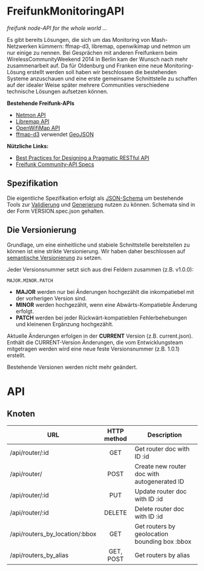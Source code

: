FreifunkMonitoringAPI
=====================

*freifunk node-API for the whole world ...*

Es gibt bereits Lösungen, die sich um das Monitoring von Mash-Netzwerken kümmern: ffmap-d3, libremap, openwikimap und netmon um nur einige zu nennen.
Bei Gesprächen mit anderen Freifunkern beim WirelessCommunityWeekend 2014 in Berlin kam der Wunsch nach mehr zusammenarbeit auf. Da für Oldenburg und Franken eine neue Monitoring-Lösung erstellt werden soll haben wir beschlossen die bestehenden Systeme anzuschauen und eine erste gemeinsame Schnittstelle zu schaffen auf der idealer Weise später mehrere Communities verschiedene technische Lösungen aufsetzen können.

**Bestehende Freifunk-APIs**
* [Netmon API](https://wiki.freifunk-ol.de/w/Netmon/API)
* [Libremap API](https://github.com/libremap/libremap-api/blob/master/doc-api.md)
* [OpenWifiMap API](https://github.com/freifunk/openwifimap-api)
* [ffmap-d3](http://freifunk.in-kiel.de/ffmap/nodes.json) verwendet [GeoJSON](http://geojson.org/geojson-spec.html)

**Nützliche Links:**
* [Best Practices for Designing a Pragmatic RESTful API](http://www.vinaysahni.com/best-practices-for-a-pragmatic-restful-api)
* [Freifunk Community-API Specs]( https://github.com/freifunk/api.freifunk.net/tree/master/specs )

Spezifikation
-------------

Die eigentliche Spezifikation erfolgt als [JSON-Schema](http://json-schema.org/) um bestehende Tools zur [Validierung](https://github.com/justinrainbow/json-schema) und [Generierung](http://www.alpacajs.org/) nutzen zu können. Schemata sind in der Form VERSION.spec.json gehalten.

Die Versionierung
-----------------

Grundlage, um eine einheitliche und stabiele Schnittstelle bereitstellen zu können ist eine strikte Versionierung.
Wir haben daher beschlossen auf [semantische Versionierung](http://semver.org/) zu setzen.

Jeder Versionsnummer setzt sich aus drei Feldern zusammen (z.B. v1.0.0):

	MAJOR.MINOR.PATCH
	
 * **MAJOR** werden nur bei Änderungen hochgezählt die inkompatiebel mit der vorherigen Version sind.
 * **MINOR** werden hochgezählt, wenn eine Abwärts-Kompatieble Änderung erfolgt.
 * **PATCH** werden bei jeder Rückwärt-kompatieblen Fehlerbehebungen und kleinenen Ergänzung hochgezählt.
 
Aktuelle Änderungen erfolgen in der **CURRENT** Version (z.B. current.json). Enthält die CURRENT-Version Änderungen, die vom Entwicklungsteam mitgetragen werden wird eine neue feste Versionsnummer (z.B. 1.0.1) erstellt.

Bestehende Versionen werden nicht mehr geändert.

API
===

Knoten
------

| URL                  | HTTP method | Description  | 
| -------------------- |:-----------:| ------------ |
| /api/router/:id      | GET         | Get router doc with ID :id |
| /api/router/         | POST        | Create new router doc with autogenerated ID |
| /api/router/:id      | PUT         | Update router doc with ID :id |
| /api/router/:id      | DELETE      | Delete router doc with ID :id |
| /api/routers_by_location/:bbox | GET | Get routers by geolocation bounding box :bbox |
| /api/routers_by_alias | GET, POST | Get routers by alias |


